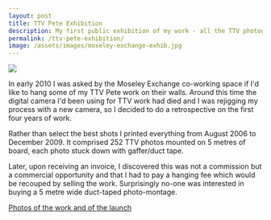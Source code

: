 ```yaml
---
layout: post
title: TTV Pete Exhibition
description: My first public exhibition of my work - all the TTV photographs in the Moseley Exchange co-working space.
permalink: /ttv-pete-exhibition/
image: /assets/images/moseley-exchange-exhib.jpg
---
```


![](http://art.peteashton.com/assets/images/moseley-exchange-exhib.jpg)

In early 2010 I was asked by the Moseley Exchange co-working space if I'd like to hang some of my TTV Pete work on their walls. Around this time the digital camera I'd been using for TTV work had died and I was rejigging my process with a new camera, so I decided to do a retrospective on the first four years of work. 

Rather than select the best shots I printed everything from August 2006 to December 2009. It comprised 252 TTV photos mounted on 5 metres of board, each photo stuck down with gaffer/duct tape. 

Later, upon receiving an invoice, I discovered this was not a commission but a commercial opportunity and that I had to pay a hanging fee which would be recouped by selling the work. Surprisingly no-one was interested in buying a 5 metre wide duct-taped photo-montage. 

[Photos of the work and of the launch](https://www.flickr.com/photos/peteashton/albums/72157623549793932)


